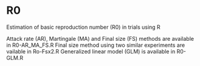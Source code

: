 R0
==

Estimation of basic reproduction number (R0) in trials using R

Attack rate (AR), Martingale (MA) and Final size (FS) methods are available in R0-AR_MA_FS.R
Final size method using two similar experiments are vailable in Ro-Fsx2.R
Generalized linear model (GLM) is available in R0-GLM.R
